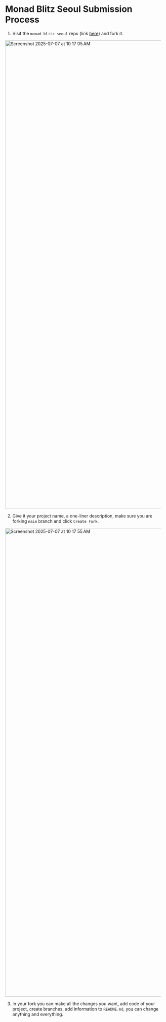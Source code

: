# Monad Blitz Seoul Submission Process

1. Visit the `monad-blitz-seoul` repo (link [here](https://github.com/monad-developers/monad-blitz-seoul)) and fork it.

<img width="1511" alt="Screenshot 2025-07-07 at 10 17 05 AM" src="https://github.com/user-attachments/assets/341c6774-f5ea-484d-a700-28e89eee9f95" />

2. Give it your project name, a one-liner description, make sure you are forking `main` branch and click `Create Fork`.

<img width="1511" alt="Screenshot 2025-07-07 at 10 17 55 AM" src="https://github.com/user-attachments/assets/b4a60b3b-6fd9-42b8-ba38-77fd79f76986" />

3. In your fork you can make all the changes you want, add code of your project, create branches, add information to `README.md`, you can change anything and everything.
